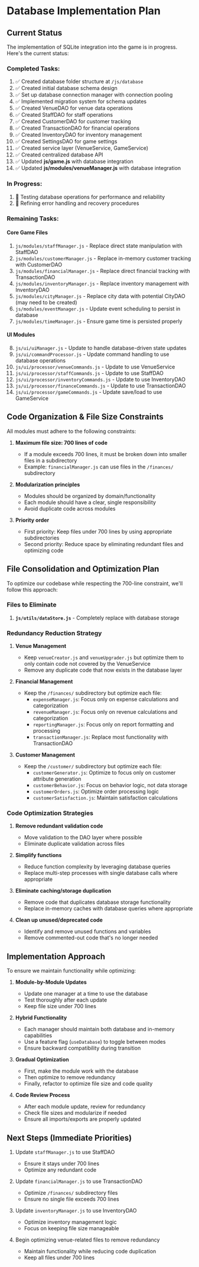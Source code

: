 # Database Implementation Plan

## Current Status

The implementation of SQLite integration into the game is in progress. Here's the current status:

### Completed Tasks:
1. ✅ Created database folder structure at `/js/database`
2. ✅ Created initial database schema design 
3. ✅ Set up database connection manager with connection pooling
4. ✅ Implemented migration system for schema updates
5. ✅ Created VenueDAO for venue data operations
6. ✅ Created StaffDAO for staff operations
7. ✅ Created CustomerDAO for customer tracking
8. ✅ Created TransactionDAO for financial operations
9. ✅ Created InventoryDAO for inventory management
10. ✅ Created SettingsDAO for game settings
11. ✅ Created service layer (VenueService, GameService)
12. ✅ Created centralized database API
13. ✅ Updated **js/game.js** with database integration
14. ✅ Updated **js/modules/venueManager.js** with database integration

### In Progress:
1. 🔄 Testing database operations for performance and reliability
2. 🔄 Refining error handling and recovery procedures

### Remaining Tasks:

#### Core Game Files
1. `js/modules/staffManager.js` - Replace direct state manipulation with StaffDAO
2. `js/modules/customerManager.js` - Replace in-memory customer tracking with CustomerDAO
3. `js/modules/financialManager.js` - Replace direct financial tracking with TransactionDAO
4. `js/modules/inventoryManager.js` - Replace inventory management with InventoryDAO
5. `js/modules/cityManager.js` - Replace city data with potential CityDAO (may need to be created)
6. `js/modules/eventManager.js` - Update event scheduling to persist in database
7. `js/modules/timeManager.js` - Ensure game time is persisted properly

#### UI Modules
8. `js/ui/uiManager.js` - Update to handle database-driven state updates
9. `js/ui/commandProcessor.js` - Update command handling to use database operations
10. `js/ui/processor/venueCommands.js` - Update to use VenueService
11. `js/ui/processor/staffCommands.js` - Update to use StaffDAO
12. `js/ui/processor/inventoryCommands.js` - Update to use InventoryDAO
13. `js/ui/processor/financeCommands.js` - Update to use TransactionDAO
14. `js/ui/processor/gameCommands.js` - Update save/load to use GameService

## Code Organization & File Size Constraints

All modules must adhere to the following constraints:

1. **Maximum file size: 700 lines of code**
   - If a module exceeds 700 lines, it must be broken down into smaller files in a subdirectory
   - Example: `financialManager.js` can use files in the `/finances/` subdirectory

2. **Modularization principles**
   - Modules should be organized by domain/functionality
   - Each module should have a clear, single responsibility
   - Avoid duplicate code across modules

3. **Priority order**
   - First priority: Keep files under 700 lines by using appropriate subdirectories
   - Second priority: Reduce space by eliminating redundant files and optimizing code

## File Consolidation and Optimization Plan

To optimize our codebase while respecting the 700-line constraint, we'll follow this approach:

### Files to Eliminate
1. **`js/utils/dataStore.js`** - Completely replace with database storage

### Redundancy Reduction Strategy
1. **Venue Management**
   - Keep `venueCreator.js` and `venueUpgrader.js` but optimize them to only contain code not covered by the VenueService
   - Remove any duplicate code that now exists in the database layer

2. **Financial Management**
   - Keep the `/finances/` subdirectory but optimize each file:
     - `expenseManager.js`: Focus only on expense calculations and categorization
     - `revenueManager.js`: Focus only on revenue calculations and categorization
     - `reportingManager.js`: Focus only on report formatting and processing
     - `transactionManager.js`: Replace most functionality with TransactionDAO

3. **Customer Management**
   - Keep the `/customer/` subdirectory but optimize each file:
     - `customerGenerator.js`: Optimize to focus only on customer attribute generation
     - `customerBehavior.js`: Focus on behavior logic, not data storage
     - `customerOrders.js`: Optimize order processing logic
     - `customerSatisfaction.js`: Maintain satisfaction calculations

### Code Optimization Strategies
1. **Remove redundant validation code**
   - Move validation to the DAO layer where possible
   - Eliminate duplicate validation across files

2. **Simplify functions**
   - Reduce function complexity by leveraging database queries
   - Replace multi-step processes with single database calls where appropriate

3. **Eliminate caching/storage duplication**
   - Remove code that duplicates database storage functionality
   - Replace in-memory caches with database queries where appropriate

4. **Clean up unused/deprecated code**
   - Identify and remove unused functions and variables
   - Remove commented-out code that's no longer needed

## Implementation Approach

To ensure we maintain functionality while optimizing:

1. **Module-by-Module Updates**
   - Update one manager at a time to use the database
   - Test thoroughly after each update
   - Keep file size under 700 lines

2. **Hybrid Functionality**
   - Each manager should maintain both database and in-memory capabilities
   - Use a feature flag (`useDatabase`) to toggle between modes
   - Ensure backward compatibility during transition

3. **Gradual Optimization**
   - First, make the module work with the database
   - Then optimize to remove redundancy
   - Finally, refactor to optimize file size and code quality

4. **Code Review Process**
   - After each module update, review for redundancy
   - Check file sizes and modularize if needed
   - Ensure all imports/exports are properly updated

## Next Steps (Immediate Priorities)

1. Update `staffManager.js` to use StaffDAO
   - Ensure it stays under 700 lines
   - Optimize any redundant code

2. Update `financialManager.js` to use TransactionDAO
   - Optimize `/finances/` subdirectory files
   - Ensure no single file exceeds 700 lines

3. Update `inventoryManager.js` to use InventoryDAO
   - Optimize inventory management logic
   - Focus on keeping file size manageable

4. Begin optimizing venue-related files to remove redundancy
   - Maintain functionality while reducing code duplication
   - Keep all files under 700 lines